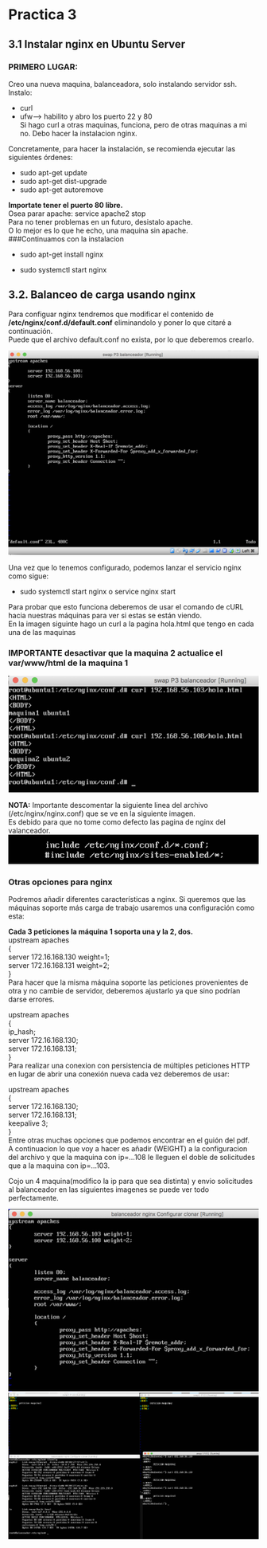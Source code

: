 # Practica 3
## 3.1 Instalar nginx en Ubuntu Server
### PRIMERO LUGAR:  
Creo una nueva maquina, balanceadora, solo instalando servidor ssh.  
Instalo:  
+ curl
+ ufw--> habilito y abro los puerto 22 y 80  
Si hago curl a otras maquinas, funciona, pero de otras maquinas a mi no.
Debo hacer la  instalacion nginx.  

Concretamente, para hacer la instalación, se recomienda ejecutar las siguientes órdenes:
+ sudo apt-get update 
+ sudo apt-get dist-upgrade 
+ sudo apt-get autoremove

**Importate tener el puerto 80 libre.**  
Osea parar apache: service apache2 stop  
Para no tener problemas en un futuro, desistalo apache.  
O lo mejor es lo que he echo, una maquina sin apache.  
###Continuamos con la instalacion  
+ sudo apt-get install nginx 
* sudo systemctl start nginx

## 3.2. Balanceo de carga usando nginx

Para configuar nginx tendremos que modificar el contenido de **/etc/nginx/conf.d/default.conf** eliminandolo y poner lo que citaré a continuación.  
Puede que el archivo default.conf no exista, por lo que deberemos crearlo.

![img1](https://github.com/miguelUGR/swap1718/blob/master/Practicas/practica3/img1.png)

Una vez que lo tenemos configurado, podemos lanzar el servicio nginx como sigue:
+ sudo systemctl start nginx o service nginx start

Para probar que esto funciona deberemos de usar el comando de cURL hacia nuestras máquinas para ver si estas se están viendo.  
En la imagen siguinte hago un curl a la pagina hola.html que tengo en cada una de las maquinas  
### IMPORTANTE desactivar que la maquina 2 actualice el var/www/html de la maquina 1  

![img2](https://github.com/miguelUGR/swap1718/blob/master/Practicas/practica3/img2.png)

**NOTA:** Importante descomentar la siguiente linea del archivo (/etc/nginx/nginx.conf) que se ve en la siguiente imagen.  
Es debido para que no tome como defecto las pagina de nginx del valanceador.
![img3a](https://github.com/miguelUGR/swap1718/blob/master/Practicas/practica3/img3a.png)
### Otras opciones para nginx

Podremos añadir diferentes características a nginx. Si queremos que las máquinas soporte más carga de trabajo usaremos una configuración como esta:  

**Cada 3 peticiones la máquina 1 soporta una y la 2, dos.**  
upstream apaches  
{  
  server 172.16.168.130 weight=1;  
  server 172.16.168.131 weight=2;  
}  
Para hacer que la misma máquina soporte las peticiones provenientes de otra y no cambie de servidor, deberemos ajustarlo ya que sino podrían darse errores.  

upstream apaches  
{  
  ip_hash;  
  server 172.16.168.130;  
  server 172.16.168.131;  
}  
Para realizar una conexion con persistencia de múltiples peticiones HTTP en lugar de abrir una conexión nueva cada vez deberemos de usar:  

upstream apaches  
{  
  server 172.16.168.130;  
  server 172.16.168.131;  
  keepalive 3;  
}  
Entre otras muchas opciones que podemos encontrar en el guión del pdf.  
A continuacion lo que voy a hacer es añadir (WEIGHT) a la configuracion del archivo y  que la maquina con ip=...108 le lleguen el doble de solicitudes que a la maquina con ip=...103.  

Cojo un 4 maquina(modifico la ip para que sea distinta) y envio solicitudes al balanceador en las siguientes imagenes se puede ver todo
perfectamente.  

![img4](https://github.com/miguelUGR/swap1718/blob/master/Practicas/practica3/img4.png)
![img5](https://github.com/miguelUGR/swap1718/blob/master/Practicas/practica3/img5.png)

